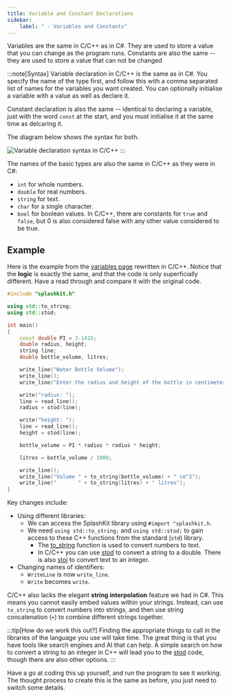 ```yaml
---
title: Variable and Constant Declarations
sidebar:
    label: " - Variables and Constants"
---
```


Variables are the same in C/C++ as in C#. They are used to store a value that you can change as the program runs.
Constants are also the same -- they are used to store a value that can not be changed

:::note[Syntax]
Variable declaration in C/C++ is the same as in C#. You specify the name of the type first, and follow this with a comma separated list of names for the variables you want created.
You can optionally initialise a variable with a value as well as declare it.

Constant declaration is also the same -- identical to declaring a variable, just with the word `const` at the start, and you must initialise it at the same time as delcaring it.

The diagram below shows the syntax for both.

![Variable declaration syntax in C/C++](./images/variable-decl.png)
:::

The names of the basic types are also the same in C/C++ as they were in C#:

- `int` for whole numbers.
- `double` for real numbers.
- `string` for text.
- `char` for a single character.
- `bool` for boolean values. In C/C++, there are constants for `true` and `false`, but 0 is also considered false with any other value considered to be true.

## Example

Here is the example from the [variables page](../../../../part-1-instructions/1-sequence-and-data/1-concepts/07-variable#example-using-multiple-variables) rewritten in C/C++. Notice that the **logic** is exactly the same, and that the code is only superficially different. Have a read through and compare it with the original code.

```cpp
#include "splashkit.h"

using std::to_string;
using std::stod;

int main()
{
    const double PI = 3.1415;
    double radius, height;
    string line;
    double bottle_volume, litres;

    write_line("Water Bottle Volume");
    write_line();
    write_line("Enter the radius and height of the bottle in centimeters");

    write("radius: ");
    line = read_line();
    radius = stod(line);

    write("height: ");
    line = read_line();
    height = stod(line);

    bottle_volume = PI * radius * radius * height;

    litres = bottle_volume / 1000;

    write_line();
    write_line("Volume " + to_string(bottle_volume) + " cm^3");
    write_line("       " + to_string(litres) + " litres");
}
```

Key changes include:

- Using different libraries:
  - We can access the SplashKit library using `#import "splashkit.h`.
  - We need `using std::to_string;` and `using std::stod;` to gain access to these C++ functions from the standard (`std`) library.
    - The [to_string](https://en.cppreference.com/w/cpp/string/basic_string/to_string) function is used to convert numbers to text.
    - In C/C++ you can use [stod](https://en.cppreference.com/w/cpp/string/basic_string/stof) to convert a string to a double. There is also [stoi](https://en.cppreference.com/w/cpp/string/basic_string/stol) to convert text to an integer.
- Changing names of identifiers:
  - `WriteLine` is now `write_line`.
  - `Write` becomes `write`.

C/C++ also lacks the elegant **string interpolation** feature we had in C#. This means you cannot easily embed values within your strings. Instead, can use `to_string` to convert numbers into strings, and then use string concatenation (`+`) to combine different strings together.

:::tip[How do we work this out?]
Finding the appropriate things to call in the libraries of the language you use will take time. The great thing is that you have tools like search engines and AI that can help. A simple search on how to convert a string to an integer in C++ will lead you to the [stod](https://en.cppreference.com/w/cpp/string/basic_string/stof) code, though there are also other options.
:::

Have a go at coding this up yourself, and run the program to see it working. The thought process to create this is the same as before, you just need to switch some details.
